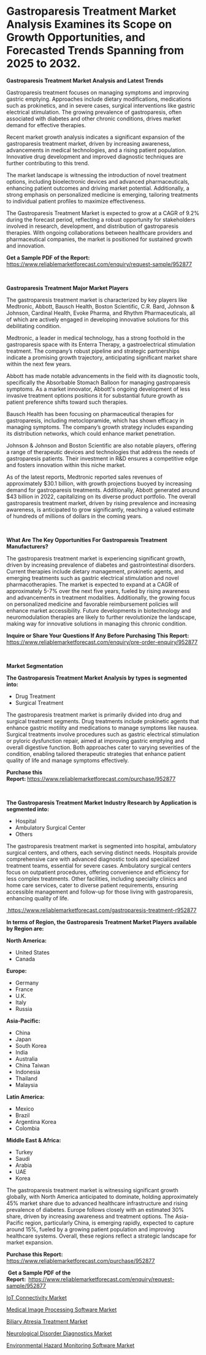 <p><h1>Gastroparesis Treatment Market Analysis Examines its Scope on Growth Opportunities, and Forecasted Trends Spanning from 2025 to 2032.</h1></p><p><strong>Gastroparesis Treatment Market Analysis and Latest Trends</strong></p>
<p><p>Gastroparesis treatment focuses on managing symptoms and improving gastric emptying. Approaches include dietary modifications, medications such as prokinetics, and in severe cases, surgical interventions like gastric electrical stimulation. The growing prevalence of gastroparesis, often associated with diabetes and other chronic conditions, drives market demand for effective therapies. </p><p>Recent market growth analysis indicates a significant expansion of the gastroparesis treatment market, driven by increasing awareness, advancements in medical technologies, and a rising patient population. Innovative drug development and improved diagnostic techniques are further contributing to this trend. </p><p>The market landscape is witnessing the introduction of novel treatment options, including bioelectronic devices and advanced pharmaceuticals, enhancing patient outcomes and driving market potential. Additionally, a strong emphasis on personalized medicine is emerging, tailoring treatments to individual patient profiles to maximize effectiveness.</p><p>The Gastroparesis Treatment Market is expected to grow at a CAGR of 9.2% during the forecast period, reflecting a robust opportunity for stakeholders involved in research, development, and distribution of gastroparesis therapies. With ongoing collaborations between healthcare providers and pharmaceutical companies, the market is positioned for sustained growth and innovation.</p></p>
<p><strong>Get a Sample PDF of the Report:&nbsp;</strong> <a href="https://www.reliablemarketforecast.com/enquiry/request-sample/952877?utm_campaign=2038&utm_medium=2&utm_source=Github&utm_content=ia&utm_term=06032025&utm_id=gastroparesis-treatment">https://www.reliablemarketforecast.com/enquiry/request-sample/952877</a></p>
<p>&nbsp;</p>
<p><strong>Gastroparesis Treatment Major Market Players</strong></p>
<p><p>The gastroparesis treatment market is characterized by key players like Medtronic, Abbott, Bausch Health, Boston Scientific, C.R. Bard, Johnson & Johnson, Cardinal Health, Evoke Pharma, and Rhythm Pharmaceuticals, all of which are actively engaged in developing innovative solutions for this debilitating condition. </p><p>Medtronic, a leader in medical technology, has a strong foothold in the gastroparesis space with its Enterra Therapy, a gastroelectrical stimulation treatment. The company’s robust pipeline and strategic partnerships indicate a promising growth trajectory, anticipating significant market share within the next few years.</p><p>Abbott has made notable advancements in the field with its diagnostic tools, specifically the Absorbable Stomach Balloon for managing gastroparesis symptoms. As a market innovator, Abbott's ongoing development of less invasive treatment options positions it for substantial future growth as patient preference shifts toward such therapies.</p><p>Bausch Health has been focusing on pharmaceutical therapies for gastroparesis, including metoclopramide, which has shown efficacy in managing symptoms. The company’s growth strategy includes expanding its distribution networks, which could enhance market penetration.</p><p>Johnson & Johnson and Boston Scientific are also notable players, offering a range of therapeutic devices and technologies that address the needs of gastroparesis patients. Their investment in R&D ensures a competitive edge and fosters innovation within this niche market.</p><p>As of the latest reports, Medtronic reported sales revenues of approximately $30.1 billion, with growth projections buoyed by increasing demand for gastroparesis treatments. Additionally, Abbott generated around $43 billion in 2022, capitalizing on its diverse product portfolio. The overall gastroparesis treatment market, driven by rising prevalence and increasing awareness, is anticipated to grow significantly, reaching a valued estimate of hundreds of millions of dollars in the coming years.</p></p>
<p>&nbsp;</p>
<p><strong>What Are The Key Opportunities For Gastroparesis Treatment Manufacturers?</strong></p>
<p><p>The gastroparesis treatment market is experiencing significant growth, driven by increasing prevalence of diabetes and gastrointestinal disorders. Current therapies include dietary management, prokinetic agents, and emerging treatments such as gastric electrical stimulation and novel pharmacotherapies. The market is expected to expand at a CAGR of approximately 5-7% over the next five years, fueled by rising awareness and advancements in treatment modalities. Additionally, the growing focus on personalized medicine and favorable reimbursement policies will enhance market accessibility. Future developments in biotechnology and neuromodulation therapies are likely to further revolutionize the landscape, making way for innovative solutions in managing this chronic condition.</p></p>
<p><strong>Inquire or Share Your Questions If Any Before Purchasing This Report:</strong> <a href="https://www.reliablemarketforecast.com/enquiry/pre-order-enquiry/952877?utm_campaign=2038&utm_medium=2&utm_source=Github&utm_content=ia&utm_term=06032025&utm_id=gastroparesis-treatment">https://www.reliablemarketforecast.com/enquiry/pre-order-enquiry/952877</a></p>
<p>&nbsp;</p>
<p><strong>Market Segmentation</strong></p>
<p><strong>The Gastroparesis Treatment Market Analysis by types is segmented into:</strong></p>
<p><ul><li>Drug Treatment</li><li>Surgical Treatment</li></ul></p>
<p><p>The gastroparesis treatment market is primarily divided into drug and surgical treatment segments. Drug treatments include prokinetic agents that enhance gastric motility and medications to manage symptoms like nausea. Surgical treatments involve procedures such as gastric electrical stimulation or pyloric dysfunction repair, aimed at improving gastric emptying and overall digestive function. Both approaches cater to varying severities of the condition, enabling tailored therapeutic strategies that enhance patient quality of life and manage symptoms effectively.</p></p>
<p><strong>Purchase this Report:&nbsp;</strong><a href="https://www.reliablemarketforecast.com/purchase/952877?utm_campaign=2038&utm_medium=2&utm_source=Github&utm_content=ia&utm_term=06032025&utm_id=gastroparesis-treatment">https://www.reliablemarketforecast.com/purchase/952877</a></p>
<p>&nbsp;</p>
<p><strong>The Gastroparesis Treatment Market Industry Research by Application is segmented into:</strong></p>
<p><ul><li>Hospital</li><li>Ambulatory Surgical Center</li><li>Others</li></ul></p>
<p><p>The gastroparesis treatment market is segmented into hospital, ambulatory surgical centers, and others, each serving distinct needs. Hospitals provide comprehensive care with advanced diagnostic tools and specialized treatment teams, essential for severe cases. Ambulatory surgical centers focus on outpatient procedures, offering convenience and efficiency for less complex treatments. Other facilities, including specialty clinics and home care services, cater to diverse patient requirements, ensuring accessible management and follow-up for those living with gastroparesis, enhancing quality of life.</p></p>
<p><a href="https://www.reliablemarketforecast.com/gastroparesis-treatment-r952877?utm_campaign=2038&utm_medium=2&utm_source=Github&utm_content=ia&utm_term=06032025&utm_id=gastroparesis-treatment">&nbsp;https://www.reliablemarketforecast.com/gastroparesis-treatment-r952877</a></p>
<p><strong>In terms of Region, the Gastroparesis Treatment Market Players available by Region are:</strong></p>
<p>
    <p> <strong> North America: </strong>
        <ul>
            <li>United States</li>
            <li>Canada</li>
        </ul>
        </p> 
    <p> <strong> Europe: </strong>
        <ul>
            <li>Germany</li>
            <li>France</li>
            <li>U.K.</li>
            <li>Italy</li>
            <li>Russia</li>
        </ul>
        </p> 
    <p> <strong> Asia-Pacific: </strong>
        <ul>
            <li>China</li>
            <li>Japan</li>
            <li>South Korea</li>
            <li>India</li>
            <li>Australia</li>
            <li>China Taiwan</li>
            <li>Indonesia</li>
            <li>Thailand</li>
            <li>Malaysia</li>
        </ul>
        </p> 
    <p> <strong> Latin America: </strong>
        <ul>
            <li>Mexico</li>
            <li>Brazil</li>
            <li>Argentina Korea</li>
            <li>Colombia</li>
        </ul>
        </p> 
    <p> <strong> Middle East & Africa: </strong>
        <ul>
            <li>Turkey</li>
            <li>Saudi</li>
            <li>Arabia</li>
            <li>UAE</li>
            <li>Korea</li>
        </ul>
    </p>
    </p>
<p><p>The gastroparesis treatment market is witnessing significant growth globally, with North America anticipated to dominate, holding approximately 45% market share due to advanced healthcare infrastructure and rising prevalence of diabetes. Europe follows closely with an estimated 30% share, driven by increasing awareness and treatment options. The Asia-Pacific region, particularly China, is emerging rapidly, expected to capture around 15%, fueled by a growing patient population and improving healthcare systems. Overall, these regions reflect a strategic landscape for market expansion.</p></p>
<p><strong>Purchase this Report: </strong><a href="https://www.reliablemarketforecast.com/purchase/952877?utm_campaign=2038&utm_medium=2&utm_source=Github&utm_content=ia&utm_term=06032025&utm_id=gastroparesis-treatment">https://www.reliablemarketforecast.com/purchase/952877</a></p>
<p>&nbsp;<strong>Get a Sample PDF of the Report:&nbsp;&nbsp;</strong><a href="https://www.reliablemarketforecast.com/enquiry/request-sample/952877?utm_campaign=2038&utm_medium=2&utm_source=Github&utm_content=ia&utm_term=06032025&utm_id=gastroparesis-treatment">https://www.reliablemarketforecast.com/enquiry/request-sample/952877</a></p>
<p><strong></strong></p>
<p><p><a href="https://github.com/marcayaminig/Market-Research-Report-List-1/blob/main/iot-connectivity-market.md?utm_campaign=2038&utm_medium=2&utm_source=Github&utm_content=ia&utm_term=06032025&utm_id=gastroparesis-treatment">IoT Connectivity Market</a></p><p><a href="https://github.com/santosh758595/Market-Research-Report-List-7/blob/main/medical-image-processing-software-market.md?utm_campaign=2038&utm_medium=2&utm_source=Github&utm_content=ia&utm_term=06032025&utm_id=gastroparesis-treatment">Medical Image Processing Software Market</a></p><p><a href="https://github.com/elizabethdagraca/Market-Research-Report-List-5/blob/main/biliary-atresia-treatment-market.md?utm_campaign=2038&utm_medium=2&utm_source=Github&utm_content=ia&utm_term=06032025&utm_id=gastroparesis-treatment">Biliary Atresia Treatment Market</a></p><p><a href="https://github.com/awwqamet/Market-Research-Report-List-1/blob/main/neurological-disorder-diagnostics-market.md?utm_campaign=2038&utm_medium=2&utm_source=Github&utm_content=ia&utm_term=06032025&utm_id=gastroparesis-treatment">Neurological Disorder Diagnostics Market</a></p><p><a href="https://github.com/chillwervenu/Market-Research-Report-List-1/blob/main/environmental-hazard-monitoring-software-market.md?utm_campaign=2038&utm_medium=2&utm_source=Github&utm_content=ia&utm_term=06032025&utm_id=gastroparesis-treatment">Environmental Hazard Monitoring Software Market</a></p></p>